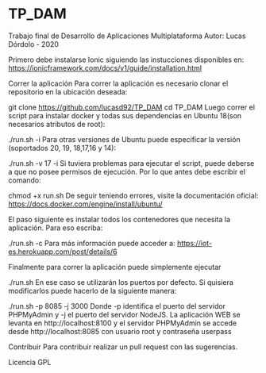 # TP_DAM
Trabajo final de Desarrollo de Aplicaciones Multiplataforma
Autor: Lucas Dórdolo - 2020

Primero debe instalarse Ionic siguiendo las instucciones disponibles en:
https://ionicframework.com/docs/v1/guide/installation.html

Correr la aplicación
Para correr la aplicación es necesario clonar el repositorio en la ubicación deseada:

git clone https://github.com/lucasd92/TP_DAM
cd TP_DAM
Luego correr el script para instalar docker y todas sus dependencias en Ubuntu 18(son necesarios atributos de root):

./run.sh -i
Para otras versiones de Ubuntu puede especificar la versión (soportados 20, 19, 18,17,16 y 14):

./run.sh -v 17 -i
Si tuviera problemas para ejecutar el script, puede deberse a que no posee permisos de ejecución. Por lo que antes debe escribir el comando:

chmod +x run.sh
De seguir teniendo errores, visite la documentación oficial: https://docs.docker.com/engine/install/ubuntu/

El paso siguiente es instalar todos los contenedores que necesita la aplicación. Para eso escriba:

./run.sh -c
Para más información puede acceder a: https://iot-es.herokuapp.com/post/details/6

Finalmente para correr la aplicación puede simplemente ejecutar

./run.sh
En ese caso se utilizarán los puertos por defecto. Si quisiera modificarlos puede hacerlo de la siguiente manera:

./run.sh -p 8085 -j 3000
Donde -p identifica el puerto del servidor PHPMyAdmin y -j el puerto del servidor NodeJS. La aplicación WEB se levanta en http://localhost:8100  y el servidor PHPMyAdmin se accede desde http://localhost:8085 con usuario root y contraseña userpass

Contribuir
Para contribuir realizar un pull request con las sugerencias.

Licencia
GPL
